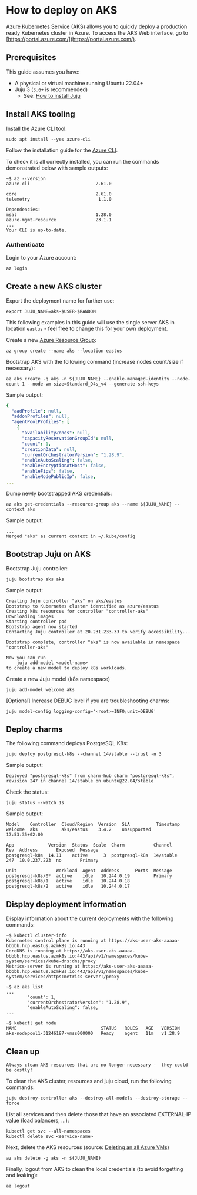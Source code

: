 # How to deploy on AKS

[Azure Kubernetes Service](https://learn.microsoft.com/en-us/azure/aks/) (AKS) allows you to quickly deploy a production ready Kubernetes cluster in Azure. To access the AKS Web interface, go to [https://portal.azure.com/](https://portal.azure.com/).

## Prerequisites

This guide assumes you have:

* A physical or virtual machine running Ubuntu 22.04+
* Juju 3 (`3.6+` is recommended)
  * See: [How to install Juju](https://documentation.ubuntu.com/juju/3.6/howto/manage-juju/#install-juju)

## Install AKS tooling

Install the Azure CLI tool:

```text
sudo apt install --yes azure-cli
```

Follow the installation guide for the [Azure CLI](https://learn.microsoft.com/en-us/cli/azure/what-is-azure-cli).

To check it is all correctly installed, you can run the commands demonstrated below with sample outputs:

```text
~$ az --version
azure-cli                         2.61.0

core                              2.61.0
telemetry                          1.1.0

Dependencies:
msal                              1.28.0
azure-mgmt-resource               23.1.1
...
Your CLI is up-to-date.
```

### Authenticate

Login to your Azure account:

```text
az login
```

## Create a new AKS cluster

Export the deployment name for further use:
```text
export JUJU_NAME=aks-$USER-$RANDOM
```

This following examples in this guide will use the single server AKS in location `eastus` - feel free to change this for your own deployment.

Create a new [Azure Resource Group](https://learn.microsoft.com/en-us/cli/azure/manage-azure-groups-azure-cli):

```text
az group create --name aks --location eastus
```
Bootstrap AKS with the following command (increase nodes count/size if necessary):
```text
az aks create -g aks -n ${JUJU_NAME} --enable-managed-identity --node-count 1 --node-vm-size=Standard_D4s_v4 --generate-ssh-keys
```

Sample output:
```yaml
{
  "aadProfile": null,
  "addonProfiles": null,
  "agentPoolProfiles": [
    {
      "availabilityZones": null,
      "capacityReservationGroupId": null,
      "count": 1,
      "creationData": null,
      "currentOrchestratorVersion": "1.28.9",
      "enableAutoScaling": false,
      "enableEncryptionAtHost": false,
      "enableFips": false,
      "enableNodePublicIp": false,
...
```

Dump newly bootstrapped AKS credentials:
```text
az aks get-credentials --resource-group aks --name ${JUJU_NAME} --context aks
```

Sample output:
```text
...
Merged "aks" as current context in ~/.kube/config
```

## Bootstrap Juju on AKS

Bootstrap Juju controller:
```text
juju bootstrap aks aks
```
Sample output:
```text
Creating Juju controller "aks" on aks/eastus
Bootstrap to Kubernetes cluster identified as azure/eastus
Creating k8s resources for controller "controller-aks"
Downloading images
Starting controller pod
Bootstrap agent now started
Contacting Juju controller at 20.231.233.33 to verify accessibility...

Bootstrap complete, controller "aks" is now available in namespace "controller-aks"

Now you can run
	juju add-model <model-name>
to create a new model to deploy k8s workloads.
```

Create a new Juju model (k8s namespace)
```text
juju add-model welcome aks
```
[Optional] Increase DEBUG level if you are troubleshooting charms:
```text
juju model-config logging-config='<root>=INFO;unit=DEBUG'
```

## Deploy charms

The following command deploys PostgreSQL K8s:

```text
juju deploy postgresql-k8s --channel 14/stable --trust -n 3
```
Sample output:
```text
Deployed "postgresql-k8s" from charm-hub charm "postgresql-k8s", revision 247 in channel 14/stable on ubuntu@22.04/stable
```

Check the status:
```text
juju status --watch 1s
```
Sample output:
```text
Model    Controller  Cloud/Region  Version  SLA          Timestamp
welcome  aks         aks/eastus    3.4.2    unsupported  17:53:35+02:00

App             Version  Status  Scale  Charm           Channel       Rev  Address       Exposed  Message
postgresql-k8s  14.11    active      3  postgresql-k8s  14/stable     247  10.0.237.223  no       Primary

Unit               Workload  Agent  Address      Ports  Message
postgresql-k8s/0*  active    idle   10.244.0.19         Primary
postgresql-k8s/1   active    idle   10.244.0.18         
postgresql-k8s/2   active    idle   10.244.0.17  
```

## Display deployment information

Display information about the current deployments with the following commands:
```text
~$ kubectl cluster-info 
Kubernetes control plane is running at https://aks-user-aks-aaaaa-bbbbb.hcp.eastus.azmk8s.io:443
CoreDNS is running at https://aks-user-aks-aaaaa-bbbbb.hcp.eastus.azmk8s.io:443/api/v1/namespaces/kube-system/services/kube-dns:dns/proxy
Metrics-server is running at https://aks-user-aks-aaaaa-bbbbb.hcp.eastus.azmk8s.io:443/api/v1/namespaces/kube-system/services/https:metrics-server:/proxy

~$ az aks list
...
        "count": 1,
        "currentOrchestratorVersion": "1.28.9",
        "enableAutoScaling": false,
...

~$ kubectl get node
NAME                                STATUS   ROLES   AGE   VERSION
aks-nodepool1-31246187-vmss000000   Ready    agent   11m   v1.28.9
```

## Clean up

```{caution}
Always clean AKS resources that are no longer necessary -  they could be costly!
```

To clean the AKS cluster, resources and juju cloud, run the following commands:

```text
juju destroy-controller aks --destroy-all-models --destroy-storage --force
```

List all services and then delete those that have an associated EXTERNAL-IP value (load balancers, ...):

```text
kubectl get svc --all-namespaces
kubectl delete svc <service-name> 
```

Next, delete the AKS resources (source: [Deleting an all Azure VMs](https://learn.microsoft.com/en-us/cli/azure/delete-azure-resources-at-scale#delete-all-azure-resources-of-a-type)) 

```text
az aks delete -g aks -n ${JUJU_NAME}
```

Finally, logout from AKS to clean the local credentials (to avoid forgetting and leaking):
```text
az logout
```

